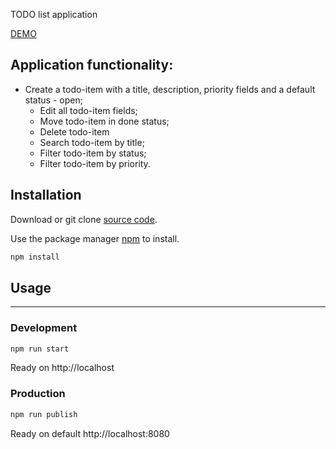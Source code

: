 TODO list application

[DEMO](https://bugagashinka.github.io/todo-application)

## Application functionality:

- Create a todo-item with a title, description, priority fields and a default status - open;
  - Edit all todo-item fields;
  - Move todo-item in done status;
  - Delete todo-item
  - Search todo-item by title;
  - Filter todo-item by status;
  - Filter todo-item by priority.

## Installation

Download or git clone [source code](https://github.com/bugagashinka/todo-application).

Use the package manager [npm](https://www.npmjs.com/get-npm) to install.

```bash
npm install
```

## Usage

<hr/>

### Development

```bash
npm run start
```

Ready on http://localhost

### Production

```bash
npm run publish
```

Ready on default http://localhost:8080
